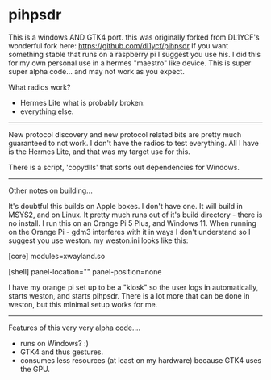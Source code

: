 # pihpsdr

This is a windows AND GTK4 port.
this was originally forked from DL1YCF's wonderful fork here:
https://github.com/dl1ycf/pihpsdr
If you want something stable that runs on a raspberry pi I suggest you use his.
I did this for my own personal use in a hermes "maestro" like device.
This is super super alpha code... and may not work as you expect.

What radios work?
- Hermes Lite
what is probably broken:
- everything else.

***

New protocol discovery and new protocol related bits are pretty much guaranteed to not work.
I don't have the radios to test everything. All I have is the Hermes Lite, and that was my target use for this.

There is a script, 'copydlls' that sorts out dependencies for Windows.

***
Other notes on building...

It's doubtful this builds on Apple boxes. I don't have one.
It will build in MSYS2, and on Linux.
It pretty much runs out of it's build directory - there is no install.
I run this on an Orange Pi 5 Plus, and Windows 11.
When running on the Orange Pi - gdm3 interferes with it in ways I don't understand so I suggest you use weston.
my weston.ini looks like this:

[core]
modules=xwayland.so

[shell]
panel-location=""
panel-position=none

I have my orange pi set up to be a "kiosk" so the user logs in automatically, starts weston, and starts pihpsdr.
There is a lot more that can be done in weston, but this minimal setup works for me.

***

Features of this very very alpha code....
- runs on Windows? :)
- GTK4 and thus gestures.
- consumes less resources (at least on my hardware) because GTK4 uses the GPU.


